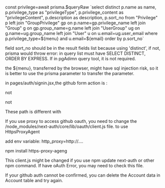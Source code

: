 

const privilege=await prisma.$queryRaw `select distinct p.name as name, p.privilege_type as "privilegeType", p.privilege_content as "privilegeContent",
    p.description as description, p.sort_no  from "Privilege" p left join "GroupPrivilege" gp on p.name=gp.privilege_name
    left join "Group" g on gp.group_name=g.name left join "UserGroup" ug on g.name=ug.group_name
    left join "User" u on u.email=ug.user_email where p.privilege_type=${menu} and u.email=${email} order by p.sort_no`

field sort_no should be in the result fields list because using 'distinct', if not, prisma would throw error: in query list must have SELECT DISTINCT, ORDER BY EXPRESS. If in pgAdimn query tool, it is not required.

the ${menu}, transferred by the browser, might have sql injection risk, so it is better to use the prisma parameter to transfer the parameter.

in pages/auth/signin.jsx,the github form action is :
<form action="/api/auth/signin/github" method="POST">

not <form action="/api/auth/callback/github" method="POST">

 <input type="hidden" name="callbackUrl" value="/" />

 not  <input type="hidden" name="callbackUrl" value="//api/auth/callback/github" />

These path is different with
 <form action="/api/auth/callback/credentials" method="POST" className="flex item-center mr-2">

 If you use proxy to access github oauth, you need to change the /node_modules/next-auth/core/lib/oauth/client.js file. to use HttpsProxyAgent

add env variable: http_proxy=http://....

npm install https-proxy-ageng

This client.js might be changed if you use npm update next-auth or other npm command. If have oAuth Error, you may need to check this file.

If your github auth cannot be confirmed, you can delete the Account data in Account table and try again.



